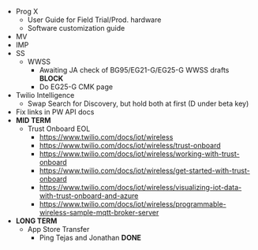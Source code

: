 * Prog X
    * User Guide for Field Trial/Prod. hardware
    * Software customization guide
* MV
* IMP
* SS
    * WWSS
        * Awaiting JA check of BG95/EG21-G/EG25-G WWSS drafts **BLOCK**
        * Do EG25-G CMK page
* Twilio Intelligence
    * Swap Search for Discovery, but hold both at first (D under beta key)
* Fix links in PW API docs
* **MID TERM**
    * Trust Onboard EOL
        * https://www.twilio.com/docs/iot/wireless
        * https://www.twilio.com/docs/iot/wireless/trust-onboard
        * https://www.twilio.com/docs/iot/wireless/working-with-trust-onboard
        * https://www.twilio.com/docs/iot/wireless/get-started-with-trust-onboard
        * https://www.twilio.com/docs/iot/wireless/visualizing-iot-data-with-trust-onboard-and-azure
        * https://www.twilio.com/docs/iot/wireless/programmable-wireless-sample-mqtt-broker-server
* **LONG TERM**
    * App Store Transfer
        * Ping Tejas and Jonathan **DONE**
